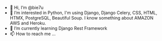 - 👋 Hi, I’m @bie7u
- 👀 I’m interested in Python, I'm using Django, Django Celery, CSS, HTML, HTMX, PostgreSQL, Beautiful Soup. I know something about AMAZON AWS and Heroku. 
- 🌱 I’m currently learning Django Rest Framework
- 📫 How to reach me ...

<!---
bie7u/bie7u is a ✨ special ✨ repository because its `README.md` (this file) appears on your GitHub profile.
You can click the Preview link to take a look at your changes.
--->
